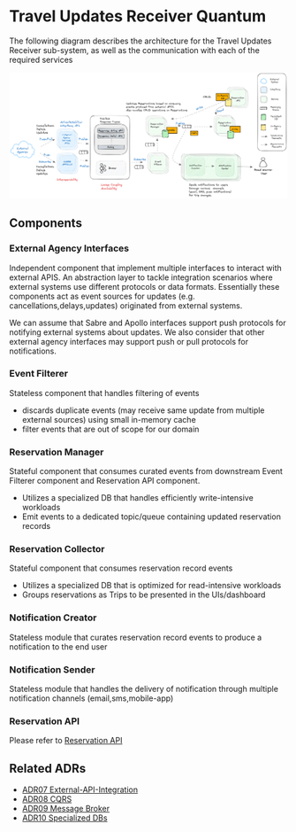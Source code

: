 # Travel Updates Receiver Quantum

The following diagram describes the architecture for the Travel Updates Receiver sub-system, as well as the communication with each of the required services
<p style="text-align:center">
<img width="1000" src="../assets/travel-update-receiver.png">
</p>

## Components

### External Agency Interfaces

Independent component that implement multiple interfaces to interact with external APIS.
An abstraction layer to tackle integration scenarios where external systems use different protocols or data formats.
Essentially these components act as event sources for updates (e.g. cancellations,delays,updates) originated from external systems.

We can assume that Sabre and Apollo interfaces support push protocols for notifying external systems about updates.
We also consider that other external agency interfaces may support push or pull protocols for notifications.

### Event Filterer

Stateless component that handles filtering of events
- discards duplicate events (may receive same update from multiple external sources) using small in-memory cache
- filter events that are out of scope for our domain

### Reservation Manager

Stateful component that consumes curated events from downstream Event Filterer component and Reservation API
component.
- Utilizes a specialized DB that handles efficiently write-intensive workloads
- Emit events to a dedicated topic/queue containing updated reservation records

### Reservation Collector

Stateful component that consumes reservation record events
- Utilizes a specialized DB that is optimized for read-intensive workloads
- Groups reservations as Trips to be presented in the UIs/dashboard

### Notification Creator

Stateless module that curates reservation record events to produce a notification to the end user

### Notification Sender

Stateless module that handles the delivery of notification through multiple notification channels
(email,sms,mobile-app)

### Reservation API
Please refer to [Reservation API](user_agent.md#reservation-api)

## Related ADRs
- [ADR07 External-API-Integration](../adrs/external-api-integration.md)
- [ADR08 CQRS](../adrs/cqrs.md)
- [ADR09 Message Broker](../adrs/message-broker.md)
- [ADR10 Specialized DBs](../adrs/specialized-dbs.md)
